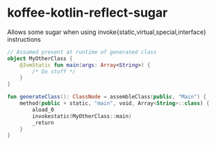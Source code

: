 # koffee-kotlin-reflect-sugar

Allows some sugar when using invoke{static,virtual,special,interface} instructions

```kotlin
// Assumed present at runtime of generated class
object MyOtherClass {
    @JvmStatic fun main(args: Array<String>) {
        /* Do stuff */
    }
}

fun generateClass(): ClassNode = assembleClass(public, "Main") {
    method(public + static, "main", void, Array<String>::class) {
        aload_0
        invokestatic(MyOtherClass::main)
        _return
    }
}
```
